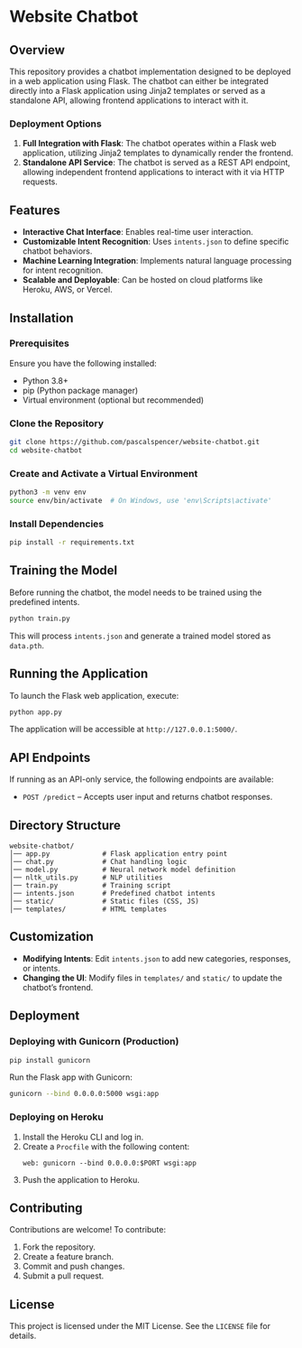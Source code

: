 # Website Chatbot

## Overview
This repository provides a chatbot implementation designed to be deployed in a web application using Flask. The chatbot can either be integrated directly into a Flask application using Jinja2 templates or served as a standalone API, allowing frontend applications to interact with it.

### Deployment Options
1. **Full Integration with Flask**: The chatbot operates within a Flask web application, utilizing Jinja2 templates to dynamically render the frontend.
2. **Standalone API Service**: The chatbot is served as a REST API endpoint, allowing independent frontend applications to interact with it via HTTP requests.

## Features
- **Interactive Chat Interface**: Enables real-time user interaction.
- **Customizable Intent Recognition**: Uses `intents.json` to define specific chatbot behaviors.
- **Machine Learning Integration**: Implements natural language processing for intent recognition.
- **Scalable and Deployable**: Can be hosted on cloud platforms like Heroku, AWS, or Vercel.

## Installation

### Prerequisites
Ensure you have the following installed:
- Python 3.8+
- pip (Python package manager)
- Virtual environment (optional but recommended)

### Clone the Repository
```bash
git clone https://github.com/pascalspencer/website-chatbot.git
cd website-chatbot
```

### Create and Activate a Virtual Environment
```bash
python3 -m venv env
source env/bin/activate  # On Windows, use 'env\Scripts\activate'
```

### Install Dependencies
```bash
pip install -r requirements.txt
```

## Training the Model
Before running the chatbot, the model needs to be trained using the predefined intents.
```bash
python train.py
```
This will process `intents.json` and generate a trained model stored as `data.pth`.

## Running the Application
To launch the Flask web application, execute:
```bash
python app.py
```
The application will be accessible at `http://127.0.0.1:5000/`.

## API Endpoints
If running as an API-only service, the following endpoints are available:
- `POST /predict` – Accepts user input and returns chatbot responses.

## Directory Structure
```
website-chatbot/
│── app.py             # Flask application entry point
│── chat.py            # Chat handling logic
│── model.py           # Neural network model definition
│── nltk_utils.py      # NLP utilities
│── train.py           # Training script
│── intents.json       # Predefined chatbot intents
│── static/            # Static files (CSS, JS)
│── templates/         # HTML templates
```

## Customization
- **Modifying Intents**: Edit `intents.json` to add new categories, responses, or intents.
- **Changing the UI**: Modify files in `templates/` and `static/` to update the chatbot’s frontend.

## Deployment
### Deploying with Gunicorn (Production)
```bash
pip install gunicorn
```
Run the Flask app with Gunicorn:
```bash
gunicorn --bind 0.0.0.0:5000 wsgi:app
```

### Deploying on Heroku
1. Install the Heroku CLI and log in.
2. Create a `Procfile` with the following content:
   ```
   web: gunicorn --bind 0.0.0.0:$PORT wsgi:app
   ```
3. Push the application to Heroku.

## Contributing
Contributions are welcome! To contribute:
1. Fork the repository.
2. Create a feature branch.
3. Commit and push changes.
4. Submit a pull request.

## License
This project is licensed under the MIT License. See the `LICENSE` file for details.

